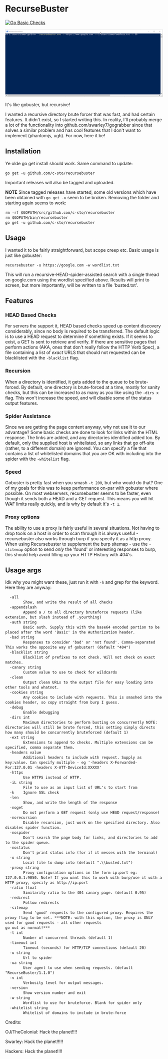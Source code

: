 # RecurseBuster

[![Go Basic Checks](https://goreportcard.com/badge/github.com/c-sto/recursebuster)](https://goreportcard.com/report/github.com/c-sto/recursebuster)

![alt-text](screen.gif "Test")

It's like gobuster, but recursive!

I wanted a recursive directory brute forcer that was fast, and had certain features. It didn't exist, so I started writing this. In reality, I'll probably merge a lot of the functionality into github.com/swarley7/gograbber since that solves a similar problem and has cool features that I don't want to implement (phantomjs, ugh). For now, here it be!

## Installation

Ye olde go get install should work. Same command to update:

```
go get -u github.com/c-sto/recursebuster
```

Important releases will also be tagged and uploaded.

**NOTE** Since tagged releases have started, some old versions which have been obtained with `go get -u` seem to be broken. Removing the folder and starting again seems to work:

```
rm -rf $GOPATH/src/github.com/c-sto/recursebuster
rm $GOPATH/bin/recursebuster
go get -u github.com/c-sto/recursebuster
```

## Usage

I wanted it to be fairly straightforward, but scope creep etc. Basic usage is just like gobuster:

```
recursebuster -u https://google.com -w wordlist.txt
```

This will run a recursive-HEAD-spider-assisted search with a single thread on google.com using the wordlist specified above. Results will print to screen, but more importantly, will be written to a file 'busted.txt'.

## Features

### HEAD Based Checks

For servers the support it, HEAD based checks speed up content discovery considerably, since no body is required to be transferred. The default logic is to use a HEAD request to determine if something exists. If it seems to exist, a GET is sent to retrieve and verify. If there are sensitive pages that perform actions (AKA, ones that don't really follow the HTTP Verb Spec), a file containing a list of *exact* URLS that should not requested can be blacklisted with the `-blacklist` flag.

### Recursion

When a directory is identified, it gets added to the queue to be brute-forced. By default, one directory is brute-forced at a time, mostly for sanity checks, but this can be increased to as many as you like using the `-dirs x` flag. This won't increase the speed, and will disable some of the status output features.

### Spider Assistance

Since we are getting the page content anyway, why not use it to our advantage? Some basic checks are done to look for links within the HTML response. The links are added, and any directories identified added too. By default, only the supplied host is whitelisted, so any links that go off-site (rather, to a different domain) are ignored. You can specify a file that contains a list of whitelisted domains that you are OK with including into the spider with the `-whitelist` flag.

### Speed

Gobuster is pretty fast when you smash `-t 200`, but who would do that? One of my goals for this was to keep performance on-par with gobuster where possible. On most webservers, recursebuster seems to be faster, even though it sends both a HEAD and a GET request. This means you will hit WAF limits really quickly, and is why by default it's `-t 1`.

### Proxy options

The ability to use a proxy is fairly useful in several situations. Not having to drop tools on a host in order to scan through it is always useful - recursebuster also works through burp if you specify it as a http proxy. When using Recursebuster to supplement the burp sitemap - use the `-stitemap` option to send _only_ the 'found' or interesting responses to burp, this should help avoid filling up your HTTP History with 404's.

## Usage args

Idk why you might want these, just run it with `-h` and grep for the keyword. Here they are anyway:

```
  -all
        Show, and write the result of all checks
  -appendslash
        Append a / to all directory bruteforce requests (like extension, but slash instead of .yourthing)
  -auth string
        Basic auth. Supply this with the base64 encoded portion to be placed after the word 'Basic' in the Authorization header.
  -bad string
        Responses to consider 'bad' or 'not found'. Comma-separated This works the opposite way of gobuster! (default "404")
  -blacklist string
        Blacklist of prefixes to not check. Will not check on exact matches.
  -canary string
        Custom value to use to check for wildcards
  -clean
        Output clean URLs to the output file for easy loading into other tools and whatnot.
  -cookies string
        Any cookies to include with requests. This is smashed into the cookies header, so copy straight from burp I guess.
  -debug
        Enable debugging
  -dirs int
        Maximum directories to perform busting on concurrently NOTE: directories will still be brute forced, this setting simply directs how many should be concurrently bruteforced (default 1)
  -ext string
        Extensions to append to checks. Multiple extensions can be specified, comma separate them.
  -headers value
        Additional headers to include with request. Supply as key:value. Can specify multiple - eg '-headers X-Forwarded-For:127.0.01 -headers X-ATT-DeviceId:XXXXX'
  -https
        Use HTTPS instead of HTTP.
  -iL string
        File to use as an input list of URL's to start from
  -k    Ignore SSL check
  -len
        Show, and write the length of the response
  -noget
        Do not perform a GET request (only use HEAD request/response)
  -norecursion
        Disable recursion, just work on the specified directory. Also disables spider function.
  -nospider
        Don't search the page body for links, and directories to add to the spider queue.
  -nostatus
        Don't print status info (for if it messes with the terminal)
  -o string
        Local file to dump into (default ".\\busted.txt")
  -proxy string
        Proxy configuration options in the form ip:port eg: 127.0.0.1:9050. Note! If you want this to work with burp/use it with a HTTP proxy, specify as http://ip:port
  -ratio float
        Similarity ratio to the 404 canary page. (default 0.95)
  -redirect
        Follow redirects
  -sitemap
        Send 'good' requests to the configured proxy. Requires the proxy flag to be set. ***NOTE: with this option, the proxy is ONLY used for good requests - all other requests
go out as normal!***
  -t int
        Number of concurrent threads (default 1)
  -timeout int
        Timeout (seconds) for HTTP/TCP connections (default 20)
  -u string
        Url to spider
  -ua string
        User agent to use when sending requests. (default "RecurseBuster/1.1.0")
  -v int
        Verbosity level for output messages.
  -version
        Show version number and exit
  -w string
        Wordlist to use for bruteforce. Blank for spider only
  -whitelist string
        Whitelist of domains to include in brute-force
```

Credits:

OJ/TheColonial: Hack the planet!!!!

Swarley: Hack the planet!!!!!

Hackers: Hack the planet!!!!